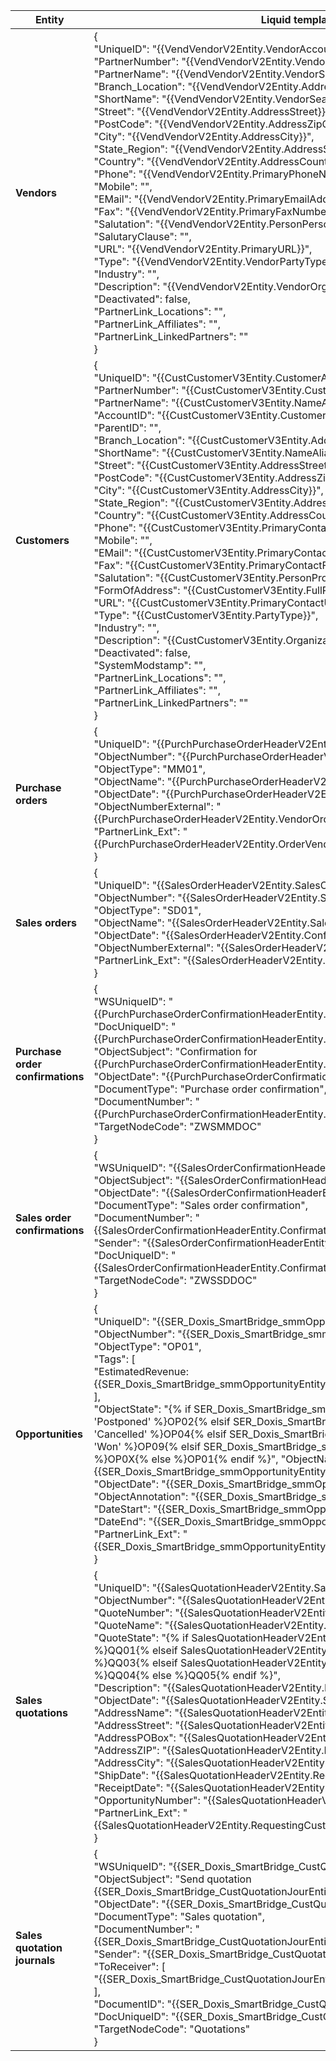 | **Entity** | **Liquid templates** |
|-- |--|
|**Vendors**|{<br/>  "UniqueID": "{{VendVendorV2Entity.VendorAccountNumber}}",<br/>  "PartnerNumber": "{{VendVendorV2Entity.VendorAccountNumber}}",<br/>  "PartnerName": "{{VendVendorV2Entity.VendorSearchName}}",<br/>  "Branch_Location": "{{VendVendorV2Entity.AddressDescription}}",<br/>  "ShortName": "{{VendVendorV2Entity.VendorSearchName}}",<br/>  "Street": "{{VendVendorV2Entity.AddressStreet}}",<br/>  "PostCode": "{{VendVendorV2Entity.AddressZipCode}}",<br/>  "City": "{{VendVendorV2Entity.AddressCity}}",<br/>  "State_Region": "{{VendVendorV2Entity.AddressStateId}}",<br/>  "Country": "{{VendVendorV2Entity.AddressCountryRegionISOCode}}",<br/>  "Phone": "{{VendVendorV2Entity.PrimaryPhoneNumber}}",<br/>  "Mobile": "",<br/>  "EMail": "{{VendVendorV2Entity.PrimaryEmailAddress}}",<br/>  "Fax": "{{VendVendorV2Entity.PrimaryFaxNumber}}",<br/>  "Salutation": "{{VendVendorV2Entity.PersonPersonalTitle}}",<br/>  "SalutaryClause": "",<br/>  "URL": "{{VendVendorV2Entity.PrimaryURL}}",<br/>  "Type": "{{VendVendorV2Entity.VendorPartyType}}",<br/>  "Industry": "",<br/>  "Description": "{{VendVendorV2Entity.VendorOrganizationName}}",<br/>  "Deactivated": false,<br/>  "PartnerLink_Locations": "",<br/>  "PartnerLink_Affiliates": "",<br/>  "PartnerLink_LinkedPartners": ""<br/>}|
|**Customers**|{<br/>  "UniqueID": "{{CustCustomerV3Entity.CustomerAccount}}",<br/>  "PartnerNumber": "{{CustCustomerV3Entity.CustomerAccount}}",<br/>  "PartnerName": "{{CustCustomerV3Entity.NameAlias}}",<br/>  "AccountID": "{{CustCustomerV3Entity.CustomerAccount}}",<br/>  "ParentID": "",<br/>  "Branch_Location": "{{CustCustomerV3Entity.AddressDescription}}",<br/>  "ShortName": "{{CustCustomerV3Entity.NameAlias}}",<br/>  "Street": "{{CustCustomerV3Entity.AddressStreet}}",<br/>  "PostCode": "{{CustCustomerV3Entity.AddressZipCode}}",<br/>  "City": "{{CustCustomerV3Entity.AddressCity}}",<br/>  "State_Region": "{{CustCustomerV3Entity.AddressState}}",<br/>  "Country": "{{CustCustomerV3Entity.AddressCountryRegionISOCode}}",<br/>  "Phone": "{{CustCustomerV3Entity.PrimaryContactPhone}}",<br/>  "Mobile": "",<br/>  "EMail": "{{CustCustomerV3Entity.PrimaryContactEmail}}",<br/>  "Fax": "{{CustCustomerV3Entity.PrimaryContactFax}}",<br/>  "Salutation": "{{CustCustomerV3Entity.PersonProfessionalTitle}}",<br/>  "FormOfAddress": "{{CustCustomerV3Entity.FullPrimaryAddress}}",<br/>  "URL": "{{CustCustomerV3Entity.PrimaryContactURL}}",<br/>  "Type": "{{CustCustomerV3Entity.PartyType}}",<br/>  "Industry": "",<br/>  "Description": "{{CustCustomerV3Entity.OrganizationName}}",<br/>  "Deactivated": false,<br/>  "SystemModstamp": "",<br/>  "PartnerLink_Locations": "",<br/>  "PartnerLink_Affiliates": "",<br/>  "PartnerLink_LinkedPartners": ""<br/>}<br/>|
|**Purchase orders**|{<br/>  "UniqueID": "{{PurchPurchaseOrderHeaderV2Entity.PurchaseOrderNumber}}",<br/>  "ObjectNumber": "{{PurchPurchaseOrderHeaderV2Entity.PurchaseOrderNumber}}",<br/>  "ObjectType": "MM01",<br/>  "ObjectName": "{{PurchPurchaseOrderHeaderV2Entity.PurchaseOrderName}}",<br/>  "ObjectDate": "{{PurchPurchaseOrderHeaderV2Entity.AccountingDate}}",<br/>  "ObjectNumberExternal": "{{PurchPurchaseOrderHeaderV2Entity.VendorOrderReference}}",<br/>  "PartnerLink_Ext": "{{PurchPurchaseOrderHeaderV2Entity.OrderVendorAccountNumber}}"<br/>}<br/>|
|**Sales orders**|{<br/>  "UniqueID": "{{SalesOrderHeaderV2Entity.SalesOrderNumber}}",<br/>  "ObjectNumber": "{{SalesOrderHeaderV2Entity.SalesOrderNumber}}",<br/>  "ObjectType": "SD01",<br/>  "ObjectName": "{{SalesOrderHeaderV2Entity.SalesOrderName}}",<br/>  "ObjectDate": "{{SalesOrderHeaderV2Entity.ConfirmedShippingDate}}",<br/>  "ObjectNumberExternal": "{{SalesOrderHeaderV2Entity.CustomersOrderReference}}",<br/>  "PartnerLink_Ext": "{{SalesOrderHeaderV2Entity.OrderingCustomerAccountNumber}}"<br/>}<br/>|
|**Purchase order confirmations** |{<br/>  "WSUniqueID": "{{PurchPurchaseOrderConfirmationHeaderEntity.PurchaseOrderNumber}}",<br/>  "DocUniqueID": "{{PurchPurchaseOrderConfirmationHeaderEntity.PurchaseOrderDocumentReference}}",<br/>  "ObjectSubject": "Confirmation for {{PurchPurchaseOrderConfirmationHeaderEntity.PurchaseOrderDocumentReference}}",<br/>  "ObjectDate": "{{PurchPurchaseOrderConfirmationHeaderEntity.ConfirmationDate}}",<br/>  "DocumentType": "Purchase order confirmation",<br/>  "DocumentNumber": "{{PurchPurchaseOrderConfirmationHeaderEntity.PurchaseOrderDocumentReference}}",<br/>  "TargetNodeCode": "ZWSMMDOC"<br/>}<br/>|
|**Sales order confirmations**|{<br/>  "WSUniqueID": "{{SalesOrderConfirmationHeaderEntity.SalesOrderNumber}}",<br/>  "ObjectSubject": "{{SalesOrderConfirmationHeaderEntity.ConfirmationNumber}}",<br/>  "ObjectDate": "{{SalesOrderConfirmationHeaderEntity.ConfirmationDate}}",<br/>  "DocumentType": "Sales order confirmation",<br/>  "DocumentNumber": "{{SalesOrderConfirmationHeaderEntity.ConfirmationDocumentReference}}",<br/>  "Sender": "{{SalesOrderConfirmationHeaderEntity.OrderTakerPersonnelNumber}}",<br/>  "DocUniqueID": "{{SalesOrderConfirmationHeaderEntity.ConfirmationDocumentReference}}",<br/>   "TargetNodeCode": "ZWSSDDOC"<br/>}<br/>|
|**Opportunities**|{<br/>  "UniqueID": "{{SER_Doxis_SmartBridge_smmOpportunityEntity.OpportunityId}}",<br/>  "ObjectNumber": "{{SER_Doxis_SmartBridge_smmOpportunityEntity.OpportunityId}}",<br/>  "ObjectType": "OP01",<br/>  "Tags": [<br/>    "EstimatedRevenue: {{SER_Doxis_SmartBridge_smmOpportunityEntity.EstimatedRevenue}}"<br/>  ],<br/>  "ObjectState": "{% if SER_Doxis_SmartBridge_smmOpportunityEntity.Status == 'Postponed' %}OP02{% elsif SER_Doxis_SmartBridge_smmOpportunityEntity.Status == 'Cancelled' %}OP04{% elsif SER_Doxis_SmartBridge_smmOpportunityEntity.Status == 'Won' %}OP09{% elsif SER_Doxis_SmartBridge_smmOpportunityEntity.Status == 'Lost' %}OP0X{% else %}OP01{% endif %}",   "ObjectName": "{{SER_Doxis_SmartBridge_smmOpportunityEntity.Subject}}",<br/>  "ObjectDate": "{{SER_Doxis_SmartBridge_smmOpportunityEntity.OpenedDate}}",<br/>  "ObjectAnnotation": "{{SER_Doxis_SmartBridge_smmOpportunityEntity.Memo}}",<br/>  "DateStart": "{{SER_Doxis_SmartBridge_smmOpportunityEntity.OpenedDate}}",<br/>  "DateEnd": "{{SER_Doxis_SmartBridge_smmOpportunityEntity.ClosedDate}}",<br/>  "PartnerLink_Ext": "{{SER_Doxis_SmartBridge_smmOpportunityEntity.CustomerAccountnum}}"<br/>}<br/>|
|**Sales quotations**|{<br/>  "UniqueID": "{{SalesQuotationHeaderV2Entity.SalesQuotationNumber}}",<br/>  "ObjectNumber": "{{SalesQuotationHeaderV2Entity.SalesQuotationNumber}}",<br/>  "QuoteNumber": "{{SalesQuotationHeaderV2Entity.SalesQuotationNumber}}",<br/>  "QuoteName": "{{SalesQuotationHeaderV2Entity.SalesQuotationName}}",<br/>   "QuoteState": "{% if SalesQuotationHeaderV2Entity.SalesQuotationStatus == 'Created' %}QQ01{% elseif  SalesQuotationHeaderV2Entity.SalesQuotationStatus == 'Sent' %}QQ03{% elseif  SalesQuotationHeaderV2Entity.SalesQuotationStatus == 'Confirmed' %}QQ04{% else %}QQ05{% endif %}",<br/>  "Description": "{{SalesQuotationHeaderV2Entity.DeliveryAddressName}}",<br/>  "ObjectDate": "{{SalesQuotationHeaderV2Entity.SalesQuotationExpiryDate}}",<br/>  "AddressName": "{{SalesQuotationHeaderV2Entity.DeliveryAddressName}}",<br/>  "AddressStreet": "{{SalesQuotationHeaderV2Entity.DeliveryAddressStreet}}",<br/>  "AddressPOBox": "{{SalesQuotationHeaderV2Entity.DeliveryAddressPostBox}}",<br/>  "AddressZIP": "{{SalesQuotationHeaderV2Entity.DeliveryAddressZipCode}}",<br/>  "AddressCity": "{{SalesQuotationHeaderV2Entity.DeliveryAddressCity}}",<br/>  "ShipDate": "{{SalesQuotationHeaderV2Entity.RequestedShippingDate}}",<br/>  "ReceiptDate": "{{SalesQuotationHeaderV2Entity.ReceiptDateRequested}}",<br/>  "OpportunityNumber": "{{SalesQuotationHeaderV2Entity.OpportunityId}}",<br/>  "PartnerLink_Ext": "{{SalesQuotationHeaderV2Entity.RequestingCustomerAccountNumber}}"<br/>}<br/>|
|**Sales quotation journals**|{<br/>  "WSUniqueID": "{{SER_Doxis_SmartBridge_CustQuotationJourEntity.origQuotationId}}",<br/>  "ObjectSubject": "Send quotation {{SER_Doxis_SmartBridge_CustQuotationJourEntity.QuotationDocNum}}",<br/>  "ObjectDate": "{{SER_Doxis_SmartBridge_CustQuotationJourEntity.QuotationDate}}",<br/>  "DocumentType": "Sales quotation",<br/>  "DocumentNumber": "{{SER_Doxis_SmartBridge_CustQuotationJourEntity.QuotationDocNum}}",<br/>  "Sender": "{{SER_Doxis_SmartBridge_CustQuotationJourEntity.dataAreaId}}",<br/>  "ToReceiver": [<br/>    "{{SER_Doxis_SmartBridge_CustQuotationJourEntity.OrderAccount}}"<br/>  ],<br/>  "DocumentID": "{{SER_Doxis_SmartBridge_CustQuotationJourEntity.QuotationId}}",<br/>  "DocUniqueID": "{{SER_Doxis_SmartBridge_CustQuotationJourEntity.QuotationId}}",<br/>  "TargetNodeCode": "Quotations"<br/>}<br/>|
